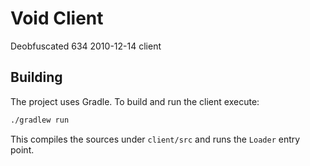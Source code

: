 # Void Client

Deobfuscated 634 2010-12-14 client

## Building

The project uses Gradle. To build and run the client execute:

```bash
./gradlew run
```

This compiles the sources under `client/src` and runs the `Loader` entry point.
